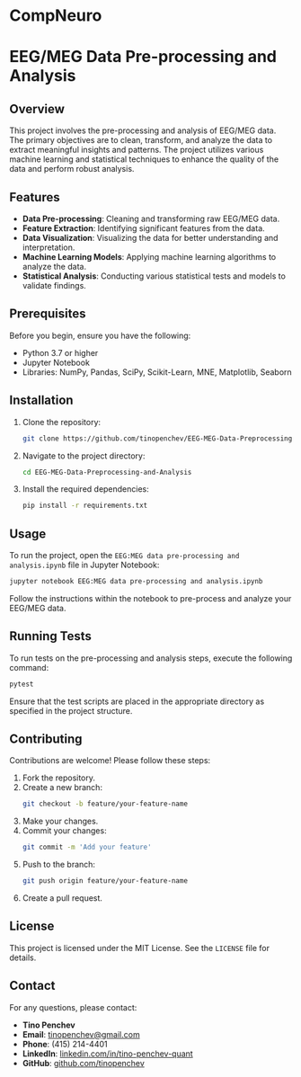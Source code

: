 # CompNeuro

# EEG/MEG Data Pre-processing and Analysis

## Overview
This project involves the pre-processing and analysis of EEG/MEG data. The primary objectives are to clean, transform, and analyze the data to extract meaningful insights and patterns. The project utilizes various machine learning and statistical techniques to enhance the quality of the data and perform robust analysis.

## Features
- **Data Pre-processing**: Cleaning and transforming raw EEG/MEG data.
- **Feature Extraction**: Identifying significant features from the data.
- **Data Visualization**: Visualizing the data for better understanding and interpretation.
- **Machine Learning Models**: Applying machine learning algorithms to analyze the data.
- **Statistical Analysis**: Conducting various statistical tests and models to validate findings.

## Prerequisites
Before you begin, ensure you have the following:
- Python 3.7 or higher
- Jupyter Notebook
- Libraries: NumPy, Pandas, SciPy, Scikit-Learn, MNE, Matplotlib, Seaborn

## Installation
1. Clone the repository:
    ```sh
    git clone https://github.com/tinopenchev/EEG-MEG-Data-Preprocessing-and-Analysis.git
    ```
2. Navigate to the project directory:
    ```sh
    cd EEG-MEG-Data-Preprocessing-and-Analysis
    ```
3. Install the required dependencies:
    ```sh
    pip install -r requirements.txt
    ```

## Usage
To run the project, open the `EEG:MEG data pre-processing and analysis.ipynb` file in Jupyter Notebook:
```sh
jupyter notebook EEG:MEG data pre-processing and analysis.ipynb
```
Follow the instructions within the notebook to pre-process and analyze your EEG/MEG data.

## Running Tests
To run tests on the pre-processing and analysis steps, execute the following command:
```sh
pytest
```
Ensure that the test scripts are placed in the appropriate directory as specified in the project structure.

## Contributing
Contributions are welcome! Please follow these steps:
1. Fork the repository.
2. Create a new branch:
    ```sh
    git checkout -b feature/your-feature-name
    ```
3. Make your changes.
4. Commit your changes:
    ```sh
    git commit -m 'Add your feature'
    ```
5. Push to the branch:
    ```sh
    git push origin feature/your-feature-name
    ```
6. Create a pull request.

## License
This project is licensed under the MIT License. See the `LICENSE` file for details.

## Contact
For any questions, please contact:
- **Tino Penchev**
- **Email**: tinopenchev@gmail.com
- **Phone**: (415) 214-4401
- **LinkedIn**: [linkedin.com/in/tino-penchev-quant](https://linkedin.com/in/tino-penchev-quant)
- **GitHub**: [github.com/tinopenchev](https://github.com/tinopenchev)
